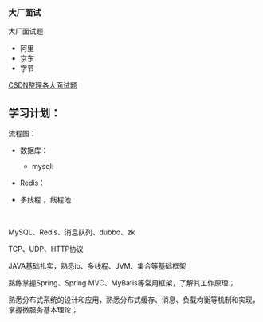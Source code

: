 ### 大厂面试

大厂面试题

* 阿里
* 京东
* 字节

[CSDN整理各大面试题](https://blog.csdn.net/bookanddream)







## 学习计划：

流程图：

* 数据库：
  * mysql:

* Redis：

* 多线程 ，线程池


​	

MySQL、Redis、消息队列、dubbo、zk

TCP、UDP、HTTP协议

JAVA基础扎实，熟悉io、多线程、JVM、集合等基础框架

熟练掌握Spring、Spring MVC、MyBatis等常用框架，了解其工作原理；

熟悉分布式系统的设计和应用，熟悉分布式缓存、消息、负载均衡等机制和实现，掌握微服务基本理论；